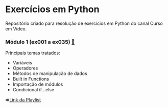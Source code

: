 # Exercícios em Python
Repositório criado para resolução de exercícios em Python do canal Curso em Vídeo.


### Módulo 1 (ex001 a ex035) [🔗](https://github.com/saraaniceto/python-exercicios/tree/main/m01)
Principais temas tratados:
- Variáveis
- Operadores
- Métodos de manipulação de dados
- Built in Functions
- Importação de módulos
- Condicional if...else

⏯️[Link da Playlist](https://www.youtube.com/playlist?list=PLHz_AreHm4dm6wYOIW20Nyg12TAjmMGT-)
